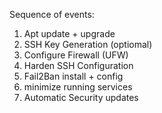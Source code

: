 Sequence of events:
1) Apt update + upgrade
2) SSH Key Generation (optiomal)
3) Configure Firewall (UFW)
4) Harden SSH Configuration
5) Fail2Ban install + config
6) minimize running services
7) Automatic Security updates
